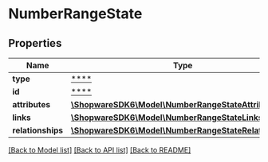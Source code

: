 # NumberRangeState

## Properties
Name | Type | Description | Notes
------------ | ------------- | ------------- | -------------
**type** | [****](.md) |  | [optional] 
**id** | [****](.md) |  | [optional] 
**attributes** | [**\ShopwareSDK6\Model\NumberRangeStateAttributes**](NumberRangeStateAttributes.md) |  | [optional] 
**links** | [**\ShopwareSDK6\Model\NumberRangeStateLinks**](NumberRangeStateLinks.md) |  | [optional] 
**relationships** | [**\ShopwareSDK6\Model\NumberRangeStateRelationships**](NumberRangeStateRelationships.md) |  | [optional] 

[[Back to Model list]](../../README.md#documentation-for-models) [[Back to API list]](../../README.md#documentation-for-api-endpoints) [[Back to README]](../../README.md)

